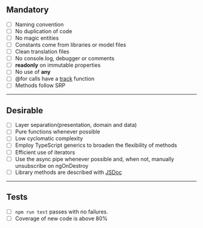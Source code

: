 ## Mandatory

- [ ] Naming convention
- [ ] No duplication of code
- [ ] No magic entities
- [ ] Constants come from libraries or model files
- [ ] Clean translation files
- [ ] No console.log, debugger or comments
- [ ] **readonly** on immutable properties
- [ ] No use of **any**
- [ ] @for calls have a [track](https://angular.dev/api/core/@for#track-and-objects-identity) function
- [ ] Methods follow SRP

---

## Desirable

- [ ] Layer separation(presentation, domain and data)
- [ ] Pure functions whenever possible
- [ ] Low cyclomatic complexity
- [ ] Employ TypeScript generics to broaden the flexibility of methods
- [ ] Efficient use of iterators
- [ ] Use the async pipe whenever possible and, when not, manually unsubscribe on ngOnDestroy
- [ ] Library methods are described with [JSDoc](https://jsdoc.app/about-getting-started)

---

## Tests

- [ ] `npm run test` passes with no failures.
- [ ] Coverage of new code is above 80%